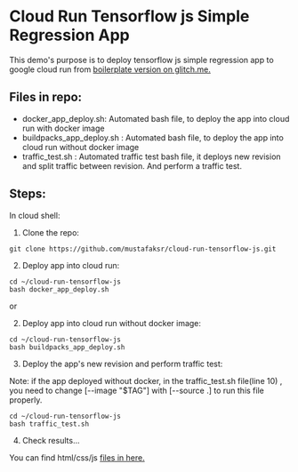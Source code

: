 # Cloud Run  Tensorflow js Simple Regression App
This demo's purpose is to deploy tensorflow js simple regression app to google cloud run from  [boilerplate version on glitch.me.](https://tensorflowjs-multiple-neuron-linear-regression-to-learn.glitch.me/)

## Files in repo:
* docker_app_deploy.sh: Automated bash file, to deploy the app into cloud run with docker image 
* buildpacks_app_deploy.sh : Automated bash file, to deploy the app into cloud run without docker image
* traffic_test.sh : Automated traffic test bash file, it deploys new revision and split traffic between revision. And perform a traffic test.
## Steps:
In cloud shell:
1. Clone the repo: 
```
git clone https://github.com/mustafaksr/cloud-run-tensorflow-js.git
```
2. Deploy app into cloud run:
```
cd ~/cloud-run-tensorflow-js
bash docker_app_deploy.sh
```
<p>or</p>

2. Deploy app into cloud run without docker image:
```
cd ~/cloud-run-tensorflow-js
bash buildpacks_app_deploy.sh
```

3. Deploy the app's new revision and perform traffic test:
<p>Note: if the app deployed without docker, in the traffic_test.sh file(line 10) ,  you need to change  [--image "$TAG"] with [--source .] to run this file properly.<p>
 
```
cd ~/cloud-run-tensorflow-js
bash traffic_test.sh
```
4. Check results...

You can find html/css/js [files in here.](https://github.com/mustafaksr/Machine-Learning/tree/main/tensorflow.js/linear-regression) 
